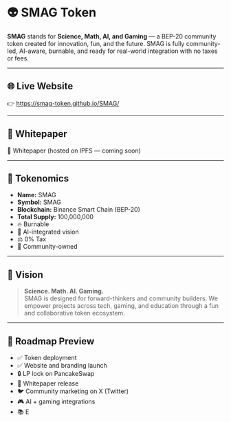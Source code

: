 # 👽 SMAG Token

**SMAG** stands for **Science, Math, AI, and Gaming** — a BEP-20 community token created for innovation, fun, and the future. SMAG is fully community-led, AI-aware, burnable, and ready for real-world integration with no taxes or fees.

---

## 🌐 Live Website

👉 https://smag-token.github.io/SMAG/

---

## 📄 Whitepaper

📘 Whitepaper (hosted on IPFS — coming soon)

---

## 🔢 Tokenomics

- **Name:** SMAG  
- **Symbol:** SMAG  
- **Blockchain:** Binance Smart Chain (BEP-20)  
- **Total Supply:** 100,000,000  
- 🔥 Burnable  
- 🧠 AI-integrated vision  
- ⚖️ 0% Tax  
- 💯 Community-owned

---

## 🧠 Vision

> **Science. Math. AI. Gaming.**  
SMAG is designed for forward-thinkers and community builders. We empower projects across tech, gaming, and education through a fun and collaborative token ecosystem.

---

## 🚀 Roadmap Preview

- ✅ Token deployment  
- ✅ Website and branding launch  
- 🔒 LP lock on PancakeSwap  
- 🧾 Whitepaper release  
- 🐦 Community marketing on X (Twitter)  
- 🎮 AI + gaming integrations  
- 📚 E
